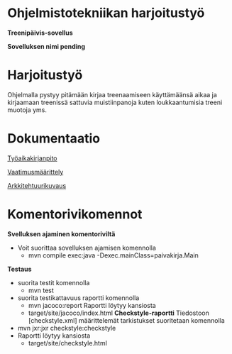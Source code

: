 # Ohjelmistotekniikan harjoitustyö

**Treenipäivis-sovellus**

**Sovelluksen nimi pending**


# Harjoitustyö
Ohjelmalla pystyy pitämään kirjaa treenaamiseen käyttämäänsä aikaa ja kirjaamaan treenissä sattuvia muistiinpanoja kuten loukkaantumisia treeni muotoja yms.

# Dokumentaatio
[Työaikakirjanpito](https://github.com/vendiiro/ot.harjoitustyo/blob/master/dokumentaatio/tuntikirjanpito.md)

[Vaatimusmäärittely](https://github.com/vendiiro/ot.harjoitustyo/blob/master/dokumentaatio/vaatimusmaarittely.md)

[Arkkitehtuurikuvaus](https://github.com/vendiiro/ot.harjoitustyo/blob/master/dokumentaatio/arkkitehtuurikuvaus.md)

 # Komentorivikomennot
 **Svelluksen ajaminen komentoriviltä**
 - Voit suorittaa sovelluksen ajamisen komennolla 
    - mvn compile exec:java -Dexec.mainClass=paivakirja.Main
 
**Testaus**
- suorita testit komennolla
    - mvn test
- suorita testikattavuus raportti komennolla 
     - mvn jacoco:report
Raportti löytyy kansiosta 
     - target/site/jacoco/index.html 
**Checkstyle-raportti**
Tiedostoon [checkstyle.xml] määrittelemät tarkistukset suoritetaan komennolla
 -  mvn jxr:jxr checkstyle:checkstyle
 - Raportti löytyy kansiosta
     - target/site/checkstyle.html

